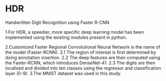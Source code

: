 # HDR
Handwritten Digit Recognition using Faster R-CNN

1.For HDR, a speedier, more specific deep learning model has been implemented using the existing modules present in python. 

2.Customized Faster Regional Convolutional Neural Network is the name of the model (Faster-RCNN). 
  2.1 The region of interest is first determined by doing annotation insertion. 
  2.2 The deep features are then computed using the Faster-RCNN, which introduces DenseNet-41. 
  2.3 The digits are then localised and divided into ten classes using the regressor and classification layer (0-9). 
3.The MNIST dataset was used in this study. 

